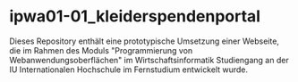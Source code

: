 # ipwa01-01_kleiderspendenportal
Dieses Repository enthält eine prototypische Umsetzung einer Webseite, die im Rahmen des Moduls "Programmierung von Webanwendungsoberflächen" im Wirtschaftsinformatik Studiengang an der IU Internationalen Hochschule im Fernstudium entwickelt wurde.
